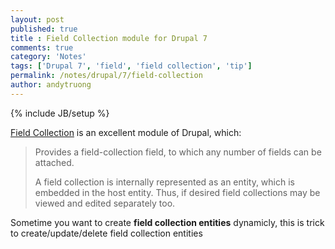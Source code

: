 ```yaml
---
layout: post
published: true
title : Field Collection module for Drupal 7
comments: true
category: 'Notes'
tags: ['Drupal 7', 'field', 'field collection', 'tip']
permalink: /notes/drupal/7/field-collection
author: andytruong
---
```


{% include JB/setup %}

[Field Collection](http://drupal.org/project/field_collection "") is an excellent module of Drupal, which:

> Provides a field-collection field, to which any number of fields can be attached.
> 
> A field collection is internally represented as an entity, which is embedded in 
> the host entity. Thus, if desired field collections may be viewed and edited 
> separately too.

Sometime you want to create **field collection entities** dynamicly, this is trick to create/update/delete field collection entities

  <script src="https://gist.github.com/3792605.js?file=gistfile1.php">
  </script>
